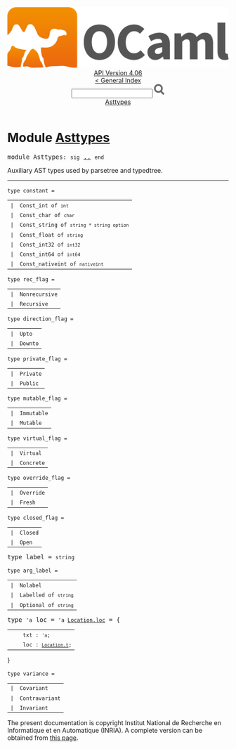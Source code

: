 <!-- ((! set title API !)) ((! set documentation !)) ((! set api !)) ((! set nobreadcrumb !)) -->
<div class="api"><header><nav class="toc brand"><a class="brand" href="https://ocaml.org/"><img src="colour-logo-gray.svg" class="svg" alt="OCaml"></a></nav><nav class="toc"><div class="toc_version"><a href="/docs" id="version-select">API Version 4.06</a></div><a href="index.html">&lt; General Index</a><div class="api_search"><input type="text" name="apisearch" id="api_search" oninput="mySearch(false);" onkeypress="this.oninput();" onclick="this.oninput();" onpaste="this.oninput();">
<img src="search_icon.svg" alt="Search" class="svg" onclick="mySearch(false)"></div>
<div id="search_results"></div><div class="toc_title"><a href="#top">Asttypes</a></div><ul></ul></nav></header>

<h1>Module <a href="type_Asttypes.html">Asttypes</a></h1>

<pre><span id="MODULEAsttypes"><span class="keyword">module</span> Asttypes</span>: <code class="code"><span class="keyword">sig</span></code> <a href="Asttypes.html">..</a> <code class="code"><span class="keyword">end</span></code></pre><div class="info module top">
<div class="info-desc">
<p>Auxiliary AST types used by parsetree and typedtree.</p>
</div>
</div>
<hr width="100%">

<pre><code><span id="TYPEconstant"><span class="keyword">type</span> <code class="type"></code>constant</span> = </code></pre><table class="typetable">
<tbody><tr>
<td align="left" valign="top">
<code><span class="keyword">|</span></code></td>
<td align="left" valign="top">
<code><span id="TYPEELTconstant.Const_int"><span class="constructor">Const_int</span></span> <span class="keyword">of</span> <code class="type">int</code></code></td>

</tr>
<tr>
<td align="left" valign="top">
<code><span class="keyword">|</span></code></td>
<td align="left" valign="top">
<code><span id="TYPEELTconstant.Const_char"><span class="constructor">Const_char</span></span> <span class="keyword">of</span> <code class="type">char</code></code></td>

</tr>
<tr>
<td align="left" valign="top">
<code><span class="keyword">|</span></code></td>
<td align="left" valign="top">
<code><span id="TYPEELTconstant.Const_string"><span class="constructor">Const_string</span></span> <span class="keyword">of</span> <code class="type">string * string option</code></code></td>

</tr>
<tr>
<td align="left" valign="top">
<code><span class="keyword">|</span></code></td>
<td align="left" valign="top">
<code><span id="TYPEELTconstant.Const_float"><span class="constructor">Const_float</span></span> <span class="keyword">of</span> <code class="type">string</code></code></td>

</tr>
<tr>
<td align="left" valign="top">
<code><span class="keyword">|</span></code></td>
<td align="left" valign="top">
<code><span id="TYPEELTconstant.Const_int32"><span class="constructor">Const_int32</span></span> <span class="keyword">of</span> <code class="type">int32</code></code></td>

</tr>
<tr>
<td align="left" valign="top">
<code><span class="keyword">|</span></code></td>
<td align="left" valign="top">
<code><span id="TYPEELTconstant.Const_int64"><span class="constructor">Const_int64</span></span> <span class="keyword">of</span> <code class="type">int64</code></code></td>

</tr>
<tr>
<td align="left" valign="top">
<code><span class="keyword">|</span></code></td>
<td align="left" valign="top">
<code><span id="TYPEELTconstant.Const_nativeint"><span class="constructor">Const_nativeint</span></span> <span class="keyword">of</span> <code class="type">nativeint</code></code></td>

</tr></tbody></table>



<pre><code><span id="TYPErec_flag"><span class="keyword">type</span> <code class="type"></code>rec_flag</span> = </code></pre><table class="typetable">
<tbody><tr>
<td align="left" valign="top">
<code><span class="keyword">|</span></code></td>
<td align="left" valign="top">
<code><span id="TYPEELTrec_flag.Nonrecursive"><span class="constructor">Nonrecursive</span></span></code></td>

</tr>
<tr>
<td align="left" valign="top">
<code><span class="keyword">|</span></code></td>
<td align="left" valign="top">
<code><span id="TYPEELTrec_flag.Recursive"><span class="constructor">Recursive</span></span></code></td>

</tr></tbody></table>



<pre><code><span id="TYPEdirection_flag"><span class="keyword">type</span> <code class="type"></code>direction_flag</span> = </code></pre><table class="typetable">
<tbody><tr>
<td align="left" valign="top">
<code><span class="keyword">|</span></code></td>
<td align="left" valign="top">
<code><span id="TYPEELTdirection_flag.Upto"><span class="constructor">Upto</span></span></code></td>

</tr>
<tr>
<td align="left" valign="top">
<code><span class="keyword">|</span></code></td>
<td align="left" valign="top">
<code><span id="TYPEELTdirection_flag.Downto"><span class="constructor">Downto</span></span></code></td>

</tr></tbody></table>



<pre><code><span id="TYPEprivate_flag"><span class="keyword">type</span> <code class="type"></code>private_flag</span> = </code></pre><table class="typetable">
<tbody><tr>
<td align="left" valign="top">
<code><span class="keyword">|</span></code></td>
<td align="left" valign="top">
<code><span id="TYPEELTprivate_flag.Private"><span class="constructor">Private</span></span></code></td>

</tr>
<tr>
<td align="left" valign="top">
<code><span class="keyword">|</span></code></td>
<td align="left" valign="top">
<code><span id="TYPEELTprivate_flag.Public"><span class="constructor">Public</span></span></code></td>

</tr></tbody></table>



<pre><code><span id="TYPEmutable_flag"><span class="keyword">type</span> <code class="type"></code>mutable_flag</span> = </code></pre><table class="typetable">
<tbody><tr>
<td align="left" valign="top">
<code><span class="keyword">|</span></code></td>
<td align="left" valign="top">
<code><span id="TYPEELTmutable_flag.Immutable"><span class="constructor">Immutable</span></span></code></td>

</tr>
<tr>
<td align="left" valign="top">
<code><span class="keyword">|</span></code></td>
<td align="left" valign="top">
<code><span id="TYPEELTmutable_flag.Mutable"><span class="constructor">Mutable</span></span></code></td>

</tr></tbody></table>



<pre><code><span id="TYPEvirtual_flag"><span class="keyword">type</span> <code class="type"></code>virtual_flag</span> = </code></pre><table class="typetable">
<tbody><tr>
<td align="left" valign="top">
<code><span class="keyword">|</span></code></td>
<td align="left" valign="top">
<code><span id="TYPEELTvirtual_flag.Virtual"><span class="constructor">Virtual</span></span></code></td>

</tr>
<tr>
<td align="left" valign="top">
<code><span class="keyword">|</span></code></td>
<td align="left" valign="top">
<code><span id="TYPEELTvirtual_flag.Concrete"><span class="constructor">Concrete</span></span></code></td>

</tr></tbody></table>



<pre><code><span id="TYPEoverride_flag"><span class="keyword">type</span> <code class="type"></code>override_flag</span> = </code></pre><table class="typetable">
<tbody><tr>
<td align="left" valign="top">
<code><span class="keyword">|</span></code></td>
<td align="left" valign="top">
<code><span id="TYPEELToverride_flag.Override"><span class="constructor">Override</span></span></code></td>

</tr>
<tr>
<td align="left" valign="top">
<code><span class="keyword">|</span></code></td>
<td align="left" valign="top">
<code><span id="TYPEELToverride_flag.Fresh"><span class="constructor">Fresh</span></span></code></td>

</tr></tbody></table>



<pre><code><span id="TYPEclosed_flag"><span class="keyword">type</span> <code class="type"></code>closed_flag</span> = </code></pre><table class="typetable">
<tbody><tr>
<td align="left" valign="top">
<code><span class="keyword">|</span></code></td>
<td align="left" valign="top">
<code><span id="TYPEELTclosed_flag.Closed"><span class="constructor">Closed</span></span></code></td>

</tr>
<tr>
<td align="left" valign="top">
<code><span class="keyword">|</span></code></td>
<td align="left" valign="top">
<code><span id="TYPEELTclosed_flag.Open"><span class="constructor">Open</span></span></code></td>

</tr></tbody></table>



<pre><span id="TYPElabel"><span class="keyword">type</span> <code class="type"></code>label</span> = <code class="type">string</code> </pre>


<pre><code><span id="TYPEarg_label"><span class="keyword">type</span> <code class="type"></code>arg_label</span> = </code></pre><table class="typetable">
<tbody><tr>
<td align="left" valign="top">
<code><span class="keyword">|</span></code></td>
<td align="left" valign="top">
<code><span id="TYPEELTarg_label.Nolabel"><span class="constructor">Nolabel</span></span></code></td>

</tr>
<tr>
<td align="left" valign="top">
<code><span class="keyword">|</span></code></td>
<td align="left" valign="top">
<code><span id="TYPEELTarg_label.Labelled"><span class="constructor">Labelled</span></span> <span class="keyword">of</span> <code class="type">string</code></code></td>

</tr>
<tr>
<td align="left" valign="top">
<code><span class="keyword">|</span></code></td>
<td align="left" valign="top">
<code><span id="TYPEELTarg_label.Optional"><span class="constructor">Optional</span></span> <span class="keyword">of</span> <code class="type">string</code></code></td>

</tr></tbody></table>



<pre><span id="TYPEloc"><span class="keyword">type</span> <code class="type">'a</code> loc</span> = <code class="type">'a <a href="Location.html#TYPEloc">Location.loc</a></code> = {</pre><table class="typetable">
<tbody><tr>
<td align="left" valign="top">
<code>&nbsp;&nbsp;</code></td>
<td align="left" valign="top">
<code><span id="TYPEELTloc.txt">txt</span>&nbsp;: <code class="type">'a</code>;</code></td>

</tr>
<tr>
<td align="left" valign="top">
<code>&nbsp;&nbsp;</code></td>
<td align="left" valign="top">
<code><span id="TYPEELTloc.loc">loc</span>&nbsp;: <code class="type"><a href="Location.html#TYPEt">Location.t</a></code>;</code></td>

</tr></tbody></table>
}



<pre><code><span id="TYPEvariance"><span class="keyword">type</span> <code class="type"></code>variance</span> = </code></pre><table class="typetable">
<tbody><tr>
<td align="left" valign="top">
<code><span class="keyword">|</span></code></td>
<td align="left" valign="top">
<code><span id="TYPEELTvariance.Covariant"><span class="constructor">Covariant</span></span></code></td>

</tr>
<tr>
<td align="left" valign="top">
<code><span class="keyword">|</span></code></td>
<td align="left" valign="top">
<code><span id="TYPEELTvariance.Contravariant"><span class="constructor">Contravariant</span></span></code></td>

</tr>
<tr>
<td align="left" valign="top">
<code><span class="keyword">|</span></code></td>
<td align="left" valign="top">
<code><span id="TYPEELTvariance.Invariant"><span class="constructor">Invariant</span></span></code></td>

</tr></tbody></table>


<div class="copyright">The present documentation is copyright Institut National de Recherche en Informatique et en Automatique (INRIA). A complete version can be obtained from <a href="http://caml.inria.fr/pub/docs/manual-ocaml/">this page</a>.</div></div>